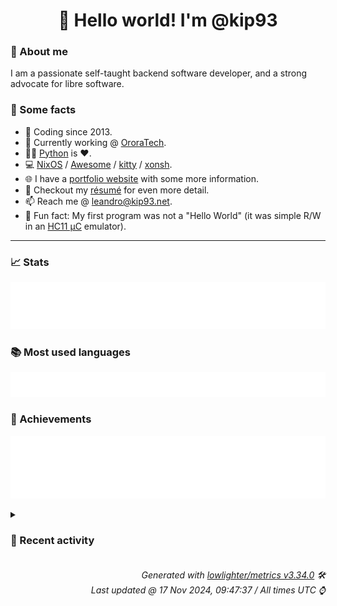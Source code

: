 <!-- README template, populated using this action:
     https://github.com/kip93/kip93/blob/main/.github/workflows/readme.yml. -->

<h1 align="center">👋 Hello world! I'm @kip93</h1> <!-- LOGIN => username -->

### 👤 About me

I am a passionate self-taught backend software developer, and a strong advocate for libre software.


### 💬 Some facts

* 📅 Coding since 2013.
* 💼 Currently working @ [OroraTech](https://ororatech.com/).
* 👨‍💻 [Python](https://github.com/search?q=user%3Akip93&l=python) is ❤️. <!-- LOGIN => username -->
* 💻 [NixOS](https://github.com/NixOS/) /
     [Awesome](https://github.com/awesomeWM/) /
     [kitty](https://github.com/kovidgoyal/kitty/) /
     [xonsh](https://github.com/xonsh/).
* 🌐 I have a [portfolio website](https://kip93.net/) with some more information.
* 📝 Checkout my [résumé](https://kip93.net/resume/) for even more detail.
* 📫 Reach me @ [leandro@kip93.net](mailto:leandro@kip93.net).
* 🎲 Fun fact: My first program was not a "Hello World" (it was simple R/W in an [HC11 µC](https://en.wikipedia.org/wiki/68HC11) emulator).


-----------------------------------------------------------------------------------------------------------------------


### 📈 Stats

![](./stats.svg)


### 📚 Most used languages <!-- by percentage, in decreasing order -->

![](./languages.svg)


### 🏅 Achievements

![](./achievements.svg)


<details> <!-- Last activity -->
<!-- Almost verbatim copy of https://github.com/lowlighter/metrics/blob/latest/source/templates/markdown/partials/activity.ejs, but restructured to be foldable. -->
<summary><h3>📰 Recent activity</h3></summary>

* 💬 Commented on [#10153 git-lfs support](https://github.com/NixOS/nix/issues/10153) from [NixOS/nix](https://github.com/NixOS/nix)
  * *On 15 Nov 2024, 17:44:07*
* 💬 Commented on [#10153 git-lfs support](https://github.com/NixOS/nix/issues/10153) from [NixOS/nix](https://github.com/NixOS/nix)
  * *On 12 Nov 2024, 15:02:03*
* ➡️ Pushed 1 commit in [OroraTech/nixpkgs](https://github.com/OroraTech/nixpkgs) on branch `fix/yakut-deps`
  * [#b412d42](https://github.com/OroraTech/nixpkgs/commit/b412d42) yakut: fix dependencies
  * *On 11 Nov 2024, 16:07:40*
* ➡️ Pushed 10000 commits in [OroraTech/nixpkgs](https://github.com/OroraTech/nixpkgs) on branch `fix/yakut-deps`
  * [#bd2ea53](https://github.com/OroraTech/nixpkgs/commit/bd2ea53) python312Packages.scikit-fmm: run checkPhase hooks, echo check command
  * [#1c41818](https://github.com/OroraTech/nixpkgs/commit/1c41818) python312Packages.scikit-fmm: remove stale substituteInPlace, unbreak
  * [#c89cc9e](https://github.com/OroraTech/nixpkgs/commit/c89cc9e) flashmq: 1.17.2 → 1.17.3
  * [#4eb5e32](https://github.com/OroraTech/nixpkgs/commit/4eb5e32) home-assistant-chip-core: fix native dependencies (#354491)
  * [#e195ee5](https://github.com/OroraTech/nixpkgs/commit/e195ee5) manga-tui: 0.3.1 -&gt; 0.4.0 (#353060)
  * [#a431e9d](https://github.com/OroraTech/nixpkgs/commit/a431e9d) ludtwig: 0.8.3 -&gt; 0.9.0
  * [#ae63778](https://github.com/OroraTech/nixpkgs/commit/ae63778) xmake: 2.9.5 -&gt; 2.9.6 (#354463)
  * [#ee27c02](https://github.com/OroraTech/nixpkgs/commit/ee27c02) kube-state-metrics: 2.13.0 -&gt; 2.14.0
  * [#d631d04](https://github.com/OroraTech/nixpkgs/commit/d631d04) python311Packages.semgrep: init at 1.74.0
  * [#17926cc](https://github.com/OroraTech/nixpkgs/commit/17926cc) fastp: 0.23.4 -&gt; 0.24.0
  * [#50f7983](https://github.com/OroraTech/nixpkgs/commit/50f7983) openbsd.stand: init (#353925)
  * [#85c02e8](https://github.com/OroraTech/nixpkgs/commit/85c02e8) zfind: 0.4.5 -&gt; 0.4.6 (#354372)
  * [#f86e4be](https://github.com/OroraTech/nixpkgs/commit/f86e4be) openbsd.makefs: init (#353929)
  * [#b2a003e](https://github.com/OroraTech/nixpkgs/commit/b2a003e) tparse: 0.15.0 -&gt; 0.16.0
  * [#4860654](https://github.com/OroraTech/nixpkgs/commit/4860654) freebsd.mkimg: support openbsd partitions guids (#353923)
  * [#c9ad570](https://github.com/OroraTech/nixpkgs/commit/c9ad570) kdePackages: Gear 24.08.2 -&gt; 24.08.3 (#354436)
  * [#d5a0dbe](https://github.com/OroraTech/nixpkgs/commit/d5a0dbe) wechat-uos: 4.0.0.21 -&gt; 4.0.0.23 (#354378)
  * [#4904e3f](https://github.com/OroraTech/nixpkgs/commit/4904e3f) dbeaver-bin: fix on case-sensitive fs
  * [#bbf0e12](https://github.com/OroraTech/nixpkgs/commit/bbf0e12) dbeaver-bin: fix build on darwin, fixes #354475
  * [#aa73b93](https://github.com/OroraTech/nixpkgs/commit/aa73b93) maintainers: update willbush (#354439)
  * *On 11 Nov 2024, 16:02:51*
</details>


<h6 align="right"><em>
    Generated with <a href="https://github.com/lowlighter/metrics/tree/latest/">lowlighter/metrics v3.34.0</a> 🛠️<br> <!-- VERSION => MAJOR.minor.patch -->
    Last updated @ 17 Nov 2024, 09:47:37 / All times UTC ⌚ <!-- meta.generated => DD/MM/YYYY, hh:mm -->
</em></h6>
